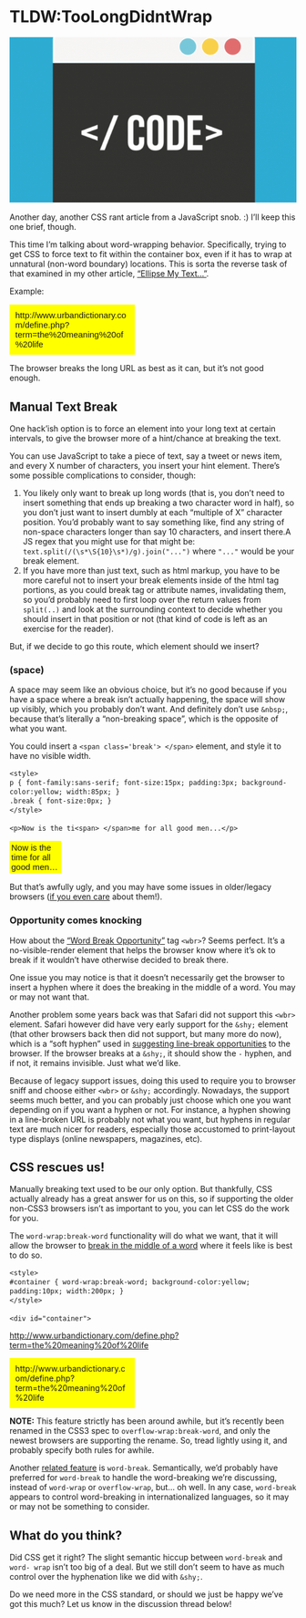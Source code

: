 # TLDW:TooLongDidntWrap

![Illustration][Illustration]

Another day, another CSS rant article from a JavaScript snob. :) I’ll keep this
one brief, though.

This time I’m talking about word-wrapping behavior. Specifically, trying to get
CSS to force text to fit within the container box, even if it has to wrap at
unnatural (non-word boundary) locations. This is sorta the reverse task of that
examined in my other article, [“Ellipse My Text…”][1].

Example:

<p style="font-family: sans-serif; font-size: 15px; padding:10px; background-color: yellow; width: 200px;">http://www.urbandictionary.com/define.php?term=the%20meaning%20of%20life</p>

The browser breaks the long URL as best as it can, but it’s not good enough.

## Manual Text Break

One hack’ish option is to force an element into your long text at certain
intervals, to give the browser more of a hint/chance at breaking the text.

You can use JavaScript to take a piece of text, say a tweet or news item, and
every X number of characters, you insert your hint element. There’s some
possible complications to consider, though:

1. You likely only want to break up long words (that is, you don’t need to 
insert something that ends up breaking a two character word in half), so you 
don’t just want to insert dumbly at each “multiple of X” character position. 
You’d probably want to say something like, find any string of non-space 
characters longer than say 10 characters, and insert there.A JS regex that you 
might use for that might be: `text.split(/(\s*\S{10}\s*)/g).join("...")` where 
`"..."` would be your break element.
2. If you have more than just text, such as html markup, you have to be more 
careful not to insert your break elements inside of the html tag portions, as 
you could break tag or attribute names, invalidating them, so you’d probably 
need to first loop over the return values from `split(..)` and look at the 
surrounding context to decide whether you should insert in that position or not 
(that kind of code is left as an exercise for the reader).

But, if we decide to go this route, which element should we insert?

### (space)

A space may seem like an obvious choice, but it’s no good because if you have a
space where a break isn’t actually happening, the space will show up visibly,
which you probably don’t want. And definitely don’t use `&nbsp;`, because that’s
literally a “non-breaking space”, which is the opposite of what you want.

You could insert a `<span class='break'> </span>` element, and style it to have
no visible width.
 
    <style>
    p { font-family:sans-serif; font-size:15px; padding:3px; background-color:yellow; width:85px; }
    .break { font-size:0px; }
    </style>
 
    <p>Now is the ti<span> </span>me for all good men...</p>

<p style="font-family: sans-serif; font-size: 15px; padding: 3px; background-color: yellow; width: 85px;">Now is the time for all good men…</p>

But that’s awfully ugly, and you may have some issues in older/legacy browsers
([if you even care][2] about them!).

### Opportunity comes knocking

How about the [“Word Break Opportunity”][3] tag `<wbr>`? Seems perfect. It’s a
no-visible-render element that helps the browser know where it’s ok to break if
it wouldn’t have otherwise decided to break there.

One issue you may notice is that it doesn’t necessarily get the browser to
insert a hyphen where it does the breaking in the middle of a word. You may or
may not want that.

Another problem some years back was that Safari did not support this `<wbr>`
element. Safari however did have very early support for the `&shy;` element
(that other browsers back then did not support, but many more do now), which is
a “soft hyphen” used in [suggesting line-break opportunities][4] to the browser.
If the browser breaks at a `&shy;`, it should show the `-` hyphen, and if not,
it remains invisible. Just what we’d like.

Because of legacy support issues, doing this used to require you to browser
sniff and choose either `<wbr>` or `&shy;` accordingly. Nowadays, the support
seems much better, and you can probably just choose which one you want depending
on if you want a hyphen or not. For instance, a hyphen showing in a line-broken
URL is probably not what you want, but hyphens in regular text are much nicer
for readers, especially those accustomed to print-layout type displays (online
newspapers, magazines, etc).

## CSS rescues us!

Manually breaking text used to be our only option. But thankfully, CSS actually
already has a great answer for us on this, so if supporting the older non-CSS3
browsers isn’t as important to you, you can let CSS do the work for you.

The `word-wrap:break-word` functionality will do what we want, that it will
allow the browser to [break in the middle of a word][5] where it feels like is
best to do so.

    <style>
    #container { word-wrap:break-word; background-color:yellow; padding:10px; width:200px; }
    </style>
 
    <div id="container">
   http://www.urbandictionary.com/define.php?term=the%20meaning%20of%20life
    </div>

<div style="word-wrap: break-word; background-color: yellow; padding: 10px; width: 200px;">http://www.urbandictionary.com/define.php?term=the%20meaning%20of%20life</div>

**NOTE:** This feature strictly has been around awhile, but it’s recently been 
renamed in the CSS3 spec to `overflow-wrap:break-word`, and only the newest 
browsers are supporting the rename. So, tread lightly using it, and probably 
specify both rules for awhile.

Another [related feature][6] is `word-break`. Semantically, we’d probably have
preferred for `word-break` to handle the word-breaking we’re discussing, instead
of `word-wrap` or `overflow-wrap`, but… oh well. In any case, `word-break`
appears to control word-breaking in internationalized languages, so it may or
may not be something to consider.

## What do you think?

Did CSS get it right? The slight semantic hiccup between `word-break` and `word-
wrap` isn’t too big of a deal. But we still don’t seem to have as much control
over the hyphenation like we did with `&shy;`.

Do we need more in the CSS standard, or should we just be happy we’ve got this
much? Let us know in the discussion thread below!

[1]: http://html5hub.com/ellipse-my-text/#i.17vvxi5jknd0vx
[2]: http://html5hub.com/browser-versions-are-dead/#i.xadptq2lifhdr1
[3]: https://developer.mozilla.org/en-US/docs/Web/HTML/Element/wbr
[4]: https://developer.mozilla.org/en-US/docs/Web/CSS/hyphens#Suggesting_line_break_opportunities
[5]: https://developer.mozilla.org/en-US/docs/Web/CSS/word-wrap
[6]: https://developer.mozilla.org/en-US/docs/Web/CSS/word-break

[Illustration]: img/Screen-Shot-2014-04-10-at-3.58.13-PM-660x380.png